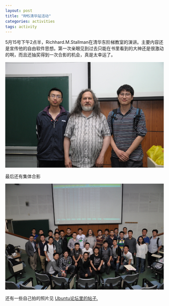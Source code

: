 ```yaml
---
layout: post
title: "RMS清华站活动"
categories: activities
tags: activity
---
```


5月15号下午2点半，Richhard.M.Stallman在清华东阶梯教室的演讲。主要内容还是宣传他的自由软件思想。第一次亲眼见到过去只能在书里看到的大神还是很激动的啊，而且还抽奖得到一次合影的机会，真是太幸运了。

<img src="/pic/act/20140515/DSC_5838_s.jpg"/>

最后还有集体合影

<img src="/pic/act/20140515/DSC_5847_s.jpg"/>

还有一些自己拍的照片见
[Ubuntu论坛里的帖子.](http://forum.ubuntu.org.cn/viewtopic.php?f=15&t=459652)
